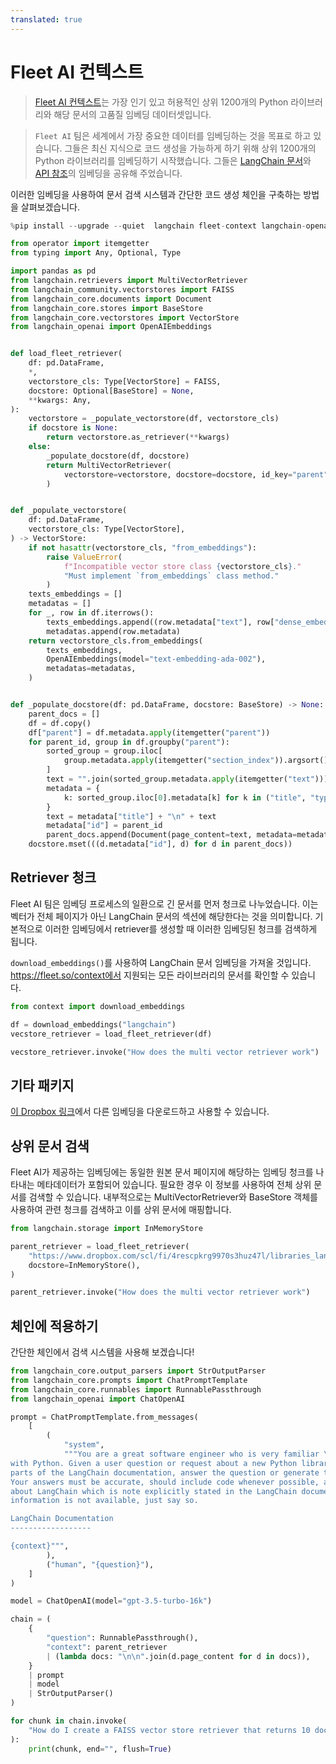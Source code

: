 ```yaml
---
translated: true
---
```


# Fleet AI 컨텍스트

>[Fleet AI 컨텍스트](https://www.fleet.so/context)는 가장 인기 있고 허용적인 상위 1200개의 Python 라이브러리와 해당 문서의 고품질 임베딩 데이터셋입니다.

>`Fleet AI` 팀은 세계에서 가장 중요한 데이터를 임베딩하는 것을 목표로 하고 있습니다. 그들은 최신 지식으로 코드 생성을 가능하게 하기 위해 상위 1200개의 Python 라이브러리를 임베딩하기 시작했습니다. 그들은 [LangChain 문서](/docs/get_started/introduction)와 [API 참조](https://api.python.langchain.com/en/latest/api_reference.html)의 임베딩을 공유해 주었습니다.

이러한 임베딩을 사용하여 문서 검색 시스템과 간단한 코드 생성 체인을 구축하는 방법을 살펴보겠습니다.

```python
%pip install --upgrade --quiet  langchain fleet-context langchain-openai pandas faiss-cpu # faiss-gpu for CUDA supported GPU
```

```python
from operator import itemgetter
from typing import Any, Optional, Type

import pandas as pd
from langchain.retrievers import MultiVectorRetriever
from langchain_community.vectorstores import FAISS
from langchain_core.documents import Document
from langchain_core.stores import BaseStore
from langchain_core.vectorstores import VectorStore
from langchain_openai import OpenAIEmbeddings


def load_fleet_retriever(
    df: pd.DataFrame,
    *,
    vectorstore_cls: Type[VectorStore] = FAISS,
    docstore: Optional[BaseStore] = None,
    **kwargs: Any,
):
    vectorstore = _populate_vectorstore(df, vectorstore_cls)
    if docstore is None:
        return vectorstore.as_retriever(**kwargs)
    else:
        _populate_docstore(df, docstore)
        return MultiVectorRetriever(
            vectorstore=vectorstore, docstore=docstore, id_key="parent", **kwargs
        )


def _populate_vectorstore(
    df: pd.DataFrame,
    vectorstore_cls: Type[VectorStore],
) -> VectorStore:
    if not hasattr(vectorstore_cls, "from_embeddings"):
        raise ValueError(
            f"Incompatible vector store class {vectorstore_cls}."
            "Must implement `from_embeddings` class method."
        )
    texts_embeddings = []
    metadatas = []
    for _, row in df.iterrows():
        texts_embeddings.append((row.metadata["text"], row["dense_embeddings"]))
        metadatas.append(row.metadata)
    return vectorstore_cls.from_embeddings(
        texts_embeddings,
        OpenAIEmbeddings(model="text-embedding-ada-002"),
        metadatas=metadatas,
    )


def _populate_docstore(df: pd.DataFrame, docstore: BaseStore) -> None:
    parent_docs = []
    df = df.copy()
    df["parent"] = df.metadata.apply(itemgetter("parent"))
    for parent_id, group in df.groupby("parent"):
        sorted_group = group.iloc[
            group.metadata.apply(itemgetter("section_index")).argsort()
        ]
        text = "".join(sorted_group.metadata.apply(itemgetter("text")))
        metadata = {
            k: sorted_group.iloc[0].metadata[k] for k in ("title", "type", "url")
        }
        text = metadata["title"] + "\n" + text
        metadata["id"] = parent_id
        parent_docs.append(Document(page_content=text, metadata=metadata))
    docstore.mset(((d.metadata["id"], d) for d in parent_docs))
```

## Retriever 청크

Fleet AI 팀은 임베딩 프로세스의 일환으로 긴 문서를 먼저 청크로 나누었습니다. 이는 벡터가 전체 페이지가 아닌 LangChain 문서의 섹션에 해당한다는 것을 의미합니다. 기본적으로 이러한 임베딩에서 retriever를 생성할 때 이러한 임베딩된 청크를 검색하게 됩니다.

`download_embeddings()`를 사용하여 LangChain 문서 임베딩을 가져올 것입니다. https://fleet.so/context에서 지원되는 모든 라이브러리의 문서를 확인할 수 있습니다.

```python
from context import download_embeddings

df = download_embeddings("langchain")
vecstore_retriever = load_fleet_retriever(df)
```

```python
vecstore_retriever.invoke("How does the multi vector retriever work")
```

## 기타 패키지

[이 Dropbox 링크](https://www.dropbox.com/scl/fo/54t2e7fogtixo58pnlyub/h?rlkey=tne16wkssgf01jor0p1iqg6p9&dl=0)에서 다른 임베딩을 다운로드하고 사용할 수 있습니다.

## 상위 문서 검색

Fleet AI가 제공하는 임베딩에는 동일한 원본 문서 페이지에 해당하는 임베딩 청크를 나타내는 메타데이터가 포함되어 있습니다. 필요한 경우 이 정보를 사용하여 전체 상위 문서를 검색할 수 있습니다. 내부적으로는 MultiVectorRetriever와 BaseStore 객체를 사용하여 관련 청크를 검색하고 이를 상위 문서에 매핑합니다.

```python
from langchain.storage import InMemoryStore

parent_retriever = load_fleet_retriever(
    "https://www.dropbox.com/scl/fi/4rescpkrg9970s3huz47l/libraries_langchain_release.parquet?rlkey=283knw4wamezfwiidgpgptkep&dl=1",
    docstore=InMemoryStore(),
)
```

```python
parent_retriever.invoke("How does the multi vector retriever work")
```

## 체인에 적용하기

간단한 체인에서 검색 시스템을 사용해 보겠습니다!

```python
from langchain_core.output_parsers import StrOutputParser
from langchain_core.prompts import ChatPromptTemplate
from langchain_core.runnables import RunnablePassthrough
from langchain_openai import ChatOpenAI

prompt = ChatPromptTemplate.from_messages(
    [
        (
            "system",
            """You are a great software engineer who is very familiar \
with Python. Given a user question or request about a new Python library called LangChain and \
parts of the LangChain documentation, answer the question or generate the requested code. \
Your answers must be accurate, should include code whenever possible, and should assume anything \
about LangChain which is note explicitly stated in the LangChain documentation. If the required \
information is not available, just say so.

LangChain Documentation
------------------

{context}""",
        ),
        ("human", "{question}"),
    ]
)

model = ChatOpenAI(model="gpt-3.5-turbo-16k")

chain = (
    {
        "question": RunnablePassthrough(),
        "context": parent_retriever
        | (lambda docs: "\n\n".join(d.page_content for d in docs)),
    }
    | prompt
    | model
    | StrOutputParser()
)
```

```python
for chunk in chain.invoke(
    "How do I create a FAISS vector store retriever that returns 10 documents per search query"
):
    print(chunk, end="", flush=True)
```
